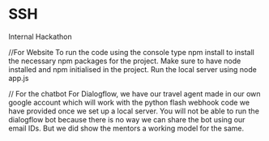 # SSH
 Internal Hackathon
 
 //For Website
 To run the code using the console type npm install to install the necessary npm packages for the project.
 Make sure to have node installed and npm initialised in the project.
 Run the local server using node app.js
 
// For the chatbot 
For Dialogflow, we have our travel agent made in our own google account which will work with the python flash webhook code we have provided once we set up a local server. You will not be able to run the dialogflow bot because there is no way we can share the bot using our email IDs. But we did show the mentors a working model for the same.


